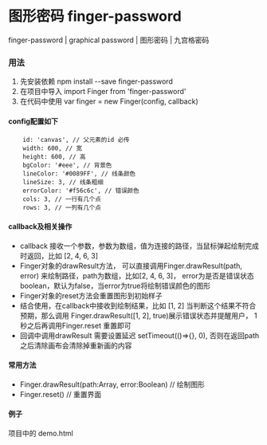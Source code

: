 # 图形密码  finger-password
finger-password | graphical password | 图形密码 | 九宫格密码


### 用法
1. 先安装依赖 npm install --save finger-password
2. 在项目中导入  import Finger from 'finger-password'
3. 在代码中使用  var finger = new Finger(config, callback)

#### config配置如下
```
    id: 'canvas', // 父元素的id 必传
    width: 600, // 宽
    height: 600, // 高
    bgColor: '#eee', // 背景色
    lineColor: '#0089FF', // 线条颜色
    lineSize: 3, // 线条粗细
    errorColor: '#f56c6c', // 错误颜色
    cols: 3, // 一行有几个点
    rows: 3, // 一列有几个点
```

#### callback及相关操作
* callback 接收一个参数，参数为数组，值为连接的路径，当鼠标弹起绘制完成时返回，比如 [2, 4, 6, 3]
* Finger对象的drawResult方法， 可以直接调用Finger.drawResult(path, error) 来绘制路径，path为数组，比如[2, 4, 6, 3]， error为是否是错误状态boolean，默认为false，当error为true将绘制错误颜色的图形
* Finger对象的reset方法会重置图形到初始样子
* 结合使用，在callback中接收到绘制结果，比如 [1, 2] 当判断这个结果不符合预期，那么调用 Finger.drawResult([1, 2], true)展示错误状态并提醒用户， 1秒之后再调用Finger.reset 重置即可
* 回调中调用drawResult 需要设置延迟 setTimeout(()=>{}, 0), 否则在返回path之后清除画布会清除掉重新画的内容


#### 常用方法
* Finger.drawResult(path:Array<Number>, error:Boolean) // 绘制图形
* Finger.reset() // 重置界面


#### 例子
项目中的 demo.html 